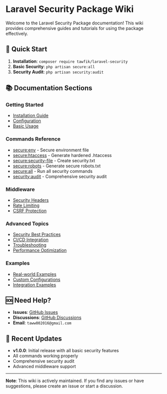 # Laravel Security Package Wiki

Welcome to the Laravel Security Package documentation! This wiki provides comprehensive guides and tutorials for using the package effectively.

## 🚀 Quick Start

1. **Installation**: `composer require tawfik/laravel-security`
2. **Basic Security**: `php artisan secure:all`
3. **Security Audit**: `php artisan security:audit`

## 📚 Documentation Sections

### Getting Started
- [Installation Guide](Installation.md)
- [Configuration](Configuration.md)
- [Basic Usage](Basic-Usage.md)

### Commands Reference
- [secure:env](Commands/secure-env.md) - Secure environment file
- [secure:htaccess](Commands/secure-htaccess.md) - Generate hardened .htaccess
- [secure:security-file](Commands/secure-security-file.md) - Create security.txt
- [secure:robots](Commands/secure-robots.md) - Generate secure robots.txt
- [secure:all](Commands/secure-all.md) - Run all security commands
- [security:audit](Commands/security-audit.md) - Comprehensive security audit

### Middleware
- [Security Headers](Middleware/Security-Headers.md)
- [Rate Limiting](Middleware/Rate-Limiting.md)
- [CSRF Protection](Middleware/CSRF-Protection.md)

### Advanced Topics
- [Security Best Practices](Advanced/Security-Best-Practices.md)
- [CI/CD Integration](Advanced/CI-CD-Integration.md)
- [Troubleshooting](Advanced/Troubleshooting.md)
- [Performance Optimization](Advanced/Performance-Optimization.md)

### Examples
- [Real-world Examples](Examples/Real-world-Examples.md)
- [Custom Configurations](Examples/Custom-Configurations.md)
- [Integration Examples](Examples/Integration-Examples.md)

## 🆘 Need Help?

- **Issues**: [GitHub Issues](https://github.com/tawwfik/laravel-security/issues)
- **Discussions**: [GitHub Discussions](https://github.com/tawwfik/laravel-security/discussions)
- **Email**: `taww002016@gmail.com`

## 🔄 Recent Updates

- **v1.0.0**: Initial release with all basic security features
- All commands working properly
- Comprehensive security audit
- Advanced middleware support

---

**Note**: This wiki is actively maintained. If you find any issues or have suggestions, please create an issue or start a discussion. 